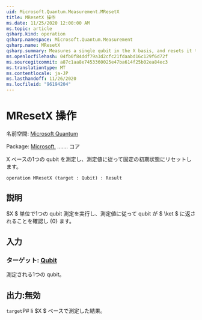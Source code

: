 ```yaml
---
uid: Microsoft.Quantum.Measurement.MResetX
title: MResetX 操作
ms.date: 11/25/2020 12:00:00 AM
ms.topic: article
qsharp.kind: operation
qsharp.namespace: Microsoft.Quantum.Measurement
qsharp.name: MResetX
qsharp.summary: Measures a single qubit in the X basis, and resets it to a fixed initial state following the measurement.
ms.openlocfilehash: 04fb0f84ddf79a3d2cfc21fdaabd16c129f6d72f
ms.sourcegitcommit: a87c1aa8e7453360025e47ba614f25b02ea84ec3
ms.translationtype: MT
ms.contentlocale: ja-JP
ms.lasthandoff: 11/26/2020
ms.locfileid: "96194204"
---
```

# <a name="mresetx-operation"></a>MResetX 操作

名前空間: [Microsoft Quantum](xref:Microsoft.Quantum.Measurement)

Package: [Microsoft.](https://nuget.org/packages/Microsoft.Quantum.QSharp.Core) ....... コア


X ベースの1つの qubit を測定し、測定値に従って固定の初期状態にリセットします。

```qsharp
operation MResetX (target : Qubit) : Result
```


## <a name="description"></a>説明

$X $ 単位で1つの qubit 測定を実行し、測定値に従って qubit が $ \ket $ に返されることを確認し {0} ます。

## <a name="input"></a>入力

### <a name="target--qubit"></a>ターゲット: [Qubit](xref:microsoft.quantum.lang-ref.qubit)

測定される1つの qubit。



## <a name="output--__invalidresult__"></a>出力:__無効 <Result>__

`target`P# li $X $ ベースで測定した結果。